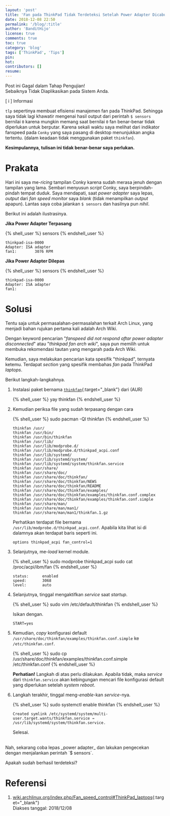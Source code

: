 ```yaml
---
layout: 'post'
title: 'Fan pada ThinkPad Tidak Terdeteksi Setelah Power Adapter Dicabut'
date: 2018-12-08 22:50
permalink: '/blog/:title'
author: 'BanditHijo'
license: true
comments: true
toc: true
category: 'blog'
tags: ['ThinkPad', 'Tips']
pin:
hot:
contributors: []
resume:
---
```


<!-- BANNER OF THE POST -->
<!-- <img class="post&#45;body&#45;img" src="{{ site.lazyload.logo_blank_banner }}" data-echo="" onerror="imgError(this);" alt="banner"> -->

<!-- OUTDATED POST -->
<p class="notif-post">Post ini Gagal dalam Tahap Pengujian!<br>
Sebaiknya Tidak Diaplikasikan pada Sistem Anda.
</p>

<!-- INFORMATION -->
<div class="blockquote-blue">
<div class="blockquote-blue-title">[ i ] Informasi</div>
<p><code>tlp</code> sepertinya membuat efisiensi manajemen fan pada ThinkPad. Sehingga saya tidak lagi khawatir mengenai hasil output dari perintah <code>$ sensors</code> bernilai <code>0</code> karena mungkin memang saat bernilai <code>0</code> fan benar-benar tidak diperlukan untuk berputar. Karena sekali waktu saya melihat dari indikator fanspeed pada <code>Conky</code> yang saya pasang di desktop menunjukkan angka tertentu. (dalam keadaan tidak menggunakan paket <code>thinkfan</code>).</p>
<p><strong>Kesimpulannya, tulisan ini tidak benar-benar saya perlukan.</strong></p>
</div>

# Prakata

Hari ini saya me-*ricing* tampilan Conky karena sudah merasa jenuh dengan tampilan yang lama. Sembari menyusun _script_ Conky, saya berpindah-pindah tempat duduk. Saya mendapati, saat _power adapter_ saya lepas, _output_ dari _fan speed monitor_ saya _blank_ (tidak menampilkan _output_ apapun). Lantas saya coba jalankan `$ sensors` dan hasilnya pun _nihil_.

Berikut ini adalah ilustrasinya.

**Jika Power Adapter Terpasang**

{% shell_user %}
sensors
{% endshell_user %}

```
thinkpad-isa-0000
Adapter: ISA adapter
fan1:        3076 RPM
```

**Jika Power Adapter Dilepas**

{% shell_user %}
sensors
{% endshell_user %}

```
thinkpad-isa-0000
Adapter: ISA adapter
fan1:
```

# Solusi

Tentu saja untuk permasalahan-permasalahan terkait Arch Linux, yang menjadi bahan rujukan pertama kali adalah Arch Wiki.

Dengan keyword pencarian "_fanspeed did not respond aftar power adapter disconnected_" atau "_thinkpad fan arch wiki_", saya pun memilih untuk membuka rekomendasi tautan yang mengarah pada Arch Wiki.

Kemudian, saya melakukan pencarian kata spesifik "thinkpad", ternyata ketemu. Terdapat _section_ yang spesifik membahas _fan_ pada ThinkPad _laptops_.

Berikut langkah-langkahnya.

1. Instalasi paket bernama [`thinkfan`](https://aur.archlinux.org/packages/thinkfan/){:target="_blank"} dari (AUR)

   {% shell_user %}
yay thinkfan
{% endshell_user %}

2. Kemudian periksa file yang sudah terpasang dengan cara

   {% shell_user %}
sudo pacman -Ql thinkfan
{% endshell_user %}

   ```
   thinkfan /usr/
   thinkfan /usr/bin/
   thinkfan /usr/bin/thinkfan
   thinkfan /usr/lib/
   thinkfan /usr/lib/modprobe.d/
   thinkfan /usr/lib/modprobe.d/thinkpad_acpi.conf
   thinkfan /usr/lib/systemd/
   thinkfan /usr/lib/systemd/system/
   thinkfan /usr/lib/systemd/system/thinkfan.service
   thinkfan /usr/share/
   thinkfan /usr/share/doc/
   thinkfan /usr/share/doc/thinkfan/
   thinkfan /usr/share/doc/thinkfan/NEWS
   thinkfan /usr/share/doc/thinkfan/README
   thinkfan /usr/share/doc/thinkfan/examples/
   thinkfan /usr/share/doc/thinkfan/examples/thinkfan.conf.complex
   thinkfan /usr/share/doc/thinkfan/examples/thinkfan.conf.simple
   thinkfan /usr/share/man/
   thinkfan /usr/share/man/man1/
   thinkfan /usr/share/man/man1/thinkfan.1.gz
   ```

   Perhatikan terdapat file bernama `/usr/lib/modprobe.d/thinkpad_acpi.conf`.
   Apabila kita lihat isi di dalamnya akan terdapat baris seperti ini.

   ```
   options thinkpad_acpi fan_control=1
   ```

3. Selanjutnya, me-*load* kernel module.

   {% shell_user %}
sudo modprobe thinkpad_acpi
sudo cat /proc/acpi/ibm/fan
{% endshell_user %}

   ```
   status:		enabled
   speed:		3068
   level:		auto
   ```

4. Selanjutnya, tinggal mengaktifkan _service_ saat _startup_.

   {% shell_user %}
sudo vim /etc/default/thinkfan
{% endshell_user %}

   Isikan dengan.

   ```
   START=yes
   ```

5. Kemudian, _copy_ konfigurasi default `/usr/share/doc/thinkfan/examples/thinkfan.conf.simple` ke `/etc/thinkfan.conf`.

   {% shell_user %}
sudo cp /usr/share/doc/thinkfan/examples/thinkfan.conf.simple /etc/thinkfan.conf
{% endshell_user %}

   **Perhatian!** Langkah di atas perlu dilakukan. Apabila tidak, maka _service_ dari `thinkfan.service` akan kebingungan mencari file konfigurasi default yang diperlukan setelah _system reboot_.

6. Langkah terakhir, tinggal meng-*enable*-kan *service*-nya.

   {% shell_user %}
sudo systemctl enable thinkfan
{% endshell_user %}

   ```
   Created symlink /etc/systemd/system/multi-user.target.wants/thinkfan.service → /usr/lib/systemd/system/thinkfan.service.
   ```

   Selesai.

<br>
Nah, sekarang coba lepas _power adapter_ dan lakukan pengecekan dengan menjalankan perintah `$ sensors`.

Apakah sudah berhasil terdeteksi?



# Referensi

1. [wiki.archlinux.org/index.php/Fan_speed_control#ThinkPad_laptops](https://wiki.archlinux.org/index.php/Fan_speed_control#ThinkPad_laptops){:target="_blank"}
<br>Diakses tanggal: 2018/12/08
